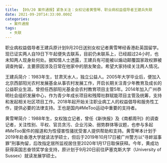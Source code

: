 ```yaml
---
title: 【09/20 案件通报】紧急关注：女权记者黄雪琴、职业病权益倡导者王建兵失联
date: 2021-09-20T14:33:00.000Z
categories:
  - 案件通报
tags:
  - 失联
---
```


职业病权益倡导者王建兵原计划9月20日送别女权记者黄雪琴经香港赴英国留学。现已证实两人自19日下午起便失去联系，目前仍未联系上，已经超过24小时，也未知两人现身处何处。据知情人士透露，王建兵有可能被以煽动颠覆国家政权罪被调查拘留，主要原因涉及日常在他家中的朋友聚会。希望大家持续关注两人情况。

<!-- more -->

王建兵简介：1983年生，甘肃天水人，独立公益人。2005年大学毕业后，便加入北京西部阳光农村发展基金从事农村发展工作，开启长期关注青少年教育及成长的公益职业生涯。曾担任西部阳光基金会农村教育项目主管5年。2014年加入广州恭明社会组织发展中心，作为青少年成长项目和残障社群赋能项目主管及统筹，支持和发起相关社区项目工作。2018年起开始关注职业病工人的权益倡导和服务性工作，提供必要的法律支持。王也是国内#MeToo运动中重要的支持者。

黄雪琴简介：1988年生，女权独立记者，曾任《新快报》及《南都周刊》的调查记者，关注性别、平权、官员贪污、企业污染、弱势群体等议题，也参与多起#MeToo案件的报道和为性侵害性骚扰受害人提供帮助和支持。黄雪琴本计划于2019年赴香港大学就读法学硕士，但后于2019年10月17日被广州警方以“寻衅滋事罪”刑事拘留，后改指定居所监视居住至2020年1月17日取保获释。今年，黄成功获得英国志奋领奖学金支持，原计划于9月20日前往萨塞克斯大学（University of Sussex）就读发展学硕士。
